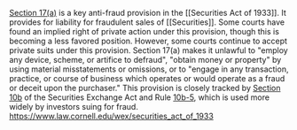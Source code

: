 [Section 17(a)](https://www.law.cornell.edu/uscode/text/15/77q) is a key anti-fraud provision in the [[Securities Act of 1933]]. It provides for liability for fraudulent sales of [[Securities]]. Some courts have found an implied right of private action under this provision, though this is becoming a less favored position. However, some courts continue to accept private suits under this provision. Section 17(a) makes it unlawful to "employ any device, scheme, or artifice to defraud", "obtain money or property" by using material misstatements or omissions, or to "engage in any transaction, practice, or course of business which operates or would operate as a fraud or deceit upon the purchaser." This provision is closely tracked by [Section 10b](https://www.law.cornell.edu/uscode/text/15/78j) of the Securities Exchange Act and Rule [10b-5](https://www.law.cornell.edu/wex/rule_10b-5), which is used more widely by investors suing for fraud.
https://www.law.cornell.edu/wex/securities_act_of_1933